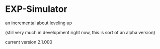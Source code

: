 # EXP-Simulator
an incremental about leveling up

(still very much in development right now, this is sort of an alpha version)

current version 2.1.000
